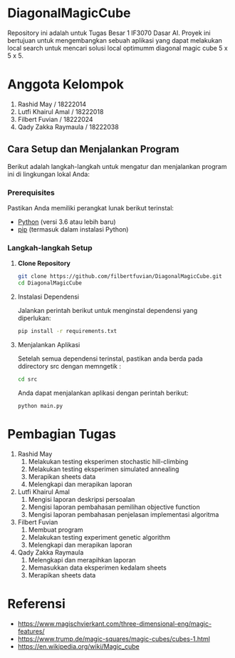 # DiagonalMagicCube

Repository ini adalah untuk Tugas Besar 1 IF3070 Dasar AI. Proyek ini bertujuan untuk mengembangkan sebuah aplikasi yang dapat melakukan local search untuk mencari solusi local optimumm diagonal magic cube 5 x 5 x 5.

# Anggota Kelompok
1. Rashid May	        / 18222014
2. Lutfi Khairul Amal	/ 18222018
3. Filbert Fuvian	    / 18222024
4. Qady Zakka Raymaula	/ 18222038

## Cara Setup dan Menjalankan Program

Berikut adalah langkah-langkah untuk mengatur dan menjalankan program ini di lingkungan lokal Anda:

### Prerequisites

Pastikan Anda memiliki perangkat lunak berikut terinstal:

- [Python](https://www.python.org/downloads/) (versi 3.6 atau lebih baru)
- [pip](https://pip.pypa.io/en/stable/installation/) (termasuk dalam instalasi Python)

### Langkah-langkah Setup

1. **Clone Repository**

   ```bash
   git clone https://github.com/filbertfuvian/DiagonalMagicCube.git
   cd DiagonalMagicCube
    ```

2. Instalasi Dependensi

    Jalankan perintah berikut untuk menginstal dependensi yang diperlukan:

    ```bash
    pip install -r requirements.txt
    ````
3. Menjalankan Aplikasi

    Setelah semua dependensi terinstal, pastikan anda berda pada ddirectory src dengan memngetik :
    ```bash
    cd src
    ```
    Anda dapat menjalankan aplikasi dengan perintah berikut:
    ```
    python main.py
    ```

# Pembagian Tugas
1. Rashid May
   1. Melakukan testing eksperimen stochastic hill-climbing
   2. Melakukan testing eksperimen simulated annealing
   3. Merapikan sheets data
   4. Melengkapi dan merapikan laporan
2. Lutfi Khairul Amal
   1. Mengisi laporan deskripsi persoalan
   2. Mengisi laporan pembahasan pemilihan objective function
   3. Mengisi laporan pembahasan penjelasan implementasi algoritma
3. Filbert Fuvian
   1. Membuat program
   2. Melakukan testing experiment genetic algorithm
   3. Melengkapi dan merapikan laporan
4. Qady Zakka Raymaula
   1. Melengkapi dan merapihkan laporan
   2. Memasukkan data eksperimen kedalam sheets
   3. Merapikan sheets data

# Referensi
- https://www.magischvierkant.com/three-dimensional-eng/magic-features/
- https://www.trump.de/magic-squares/magic-cubes/cubes-1.html
- https://en.wikipedia.org/wiki/Magic_cube
